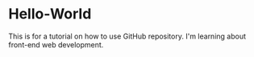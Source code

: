 # Hello-World
This is for a tutorial on how to use GitHub repository.
I'm learning about front-end web development.
